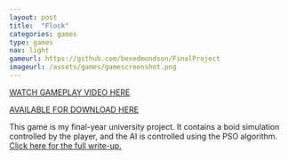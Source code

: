 ```yaml
---
layout: post
title:  "Flock"
categories: games
type: games
nav: light
gameurl: https://github.com/bexedmondson/FinalProject
imageurl: /assets/games/gamescreenshot.png
---
```

[WATCH GAMEPLAY VIDEO HERE](https://www.youtube.com/watch?v=t5m0qVqrePU)

[AVAILABLE FOR DOWNLOAD HERE](https://drive.google.com/folderview?id=0B5MItPVnQZsEV3ptdHVGX2xwdms&usp=sharing) 

This game is my final-year university project. It contains a boid simulation controlled by the player, and the AI is controlled using the PSO algorithm. [Click here for the full write-up.](/blog/2016/05/14/flock.html)
